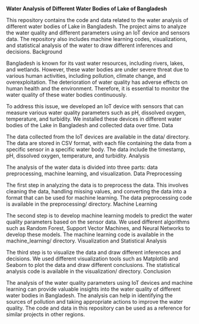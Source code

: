 <b>Water Analysis of Different Water Bodies of Lake of Bangladesh</b>

This repository contains the code and data related to the water analysis of different water bodies of Lake in Bangladesh. The project aims to analyze the water quality and different parameters using an IoT device and sensors data. The repository also includes machine learning codes, visualizations, and statistical analysis of the water to draw different inferences and decisions.
Background

Bangladesh is known for its vast water resources, including rivers, lakes, and wetlands. However, these water bodies are under severe threat due to various human activities, including pollution, climate change, and overexploitation. The deterioration of water quality has adverse effects on human health and the environment. Therefore, it is essential to monitor the water quality of these water bodies continuously.

To address this issue, we developed an IoT device with sensors that can measure various water quality parameters such as pH, dissolved oxygen, temperature, and turbidity. We installed these devices in different water bodies of the Lake in Bangladesh and collected data over time.
Data

The data collected from the IoT devices are available in the data/ directory. The data are stored in CSV format, with each file containing the data from a specific sensor in a specific water body. The data include the timestamp, pH, dissolved oxygen, temperature, and turbidity.
Analysis

The analysis of the water data is divided into three parts: data preprocessing, machine learning, and visualization.
Data Preprocessing

The first step in analyzing the data is to preprocess the data. This involves cleaning the data, handling missing values, and converting the data into a format that can be used for machine learning. The data preprocessing code is available in the preprocessing/ directory.
Machine Learning

The second step is to develop machine learning models to predict the water quality parameters based on the sensor data. We used different algorithms such as Random Forest, Support Vector Machines, and Neural Networks to develop these models. The machine learning code is available in the machine_learning/ directory.
Visualization and Statistical Analysis

The third step is to visualize the data and draw different inferences and decisions. We used different visualization tools such as Matplotlib and Seaborn to plot the data and draw different conclusions. The statistical analysis code is available in the visualization/ directory.
Conclusion

The analysis of the water quality parameters using IoT devices and machine learning can provide valuable insights into the water quality of different water bodies in Bangladesh. The analysis can help in identifying the sources of pollution and taking appropriate actions to improve the water quality. The code and data in this repository can be used as a reference for similar projects in other regions.
